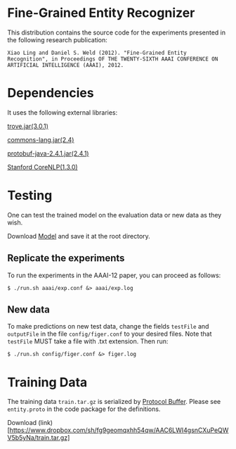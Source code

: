 Fine-Grained Entity Recognizer
=============================

This distribution contains the source code for the experiments presented in the following research publication:

    Xiao Ling and Daniel S. Weld (2012). "Fine-Grained Entity Recognition", in Proceedings OF THE TWENTY-SIXTH AAAI CONFERENCE ON ARTIFICIAL INTELLIGENCE (AAAI), 2012.


# Dependencies

It uses the following external libraries:

[trove.jar(3.0.1)](http://trove.starlight-systems.com/)

[commons-lang.jar(2.4)](http://commons.apache.org/lang/)

[protobuf-java-2.4.1.jar(2.4.1)](http://code.google.com/p/protobuf/)

[Stanford CoreNLP(1.3.0)](http://nlp.stanford.edu/software/corenlp.shtml)

# Testing

One can test the trained model on the evaluation data or new data as they wish. 

Download [Model](https://www.dropbox.com/sh/fg9geomqxhh54qw/AABDS9BZmct9-ku-D0J_v5Dxa/figer.model.gz) and save it at the root directory. 

## Replicate the experiments

To run the experiments in the AAAI-12 paper, you can proceed as follows:

    $ ./run.sh aaai/exp.conf &> aaai/exp.log

## New data

To make predictions on new test data, change the fields `testFile` and
`outputFile` in the file `config/figer.conf` to your desired files. Note
that `testFile` MUST take a file with .txt extension. Then run:

    $ ./run.sh config/figer.conf &> figer.log

# Training Data

The training data `train.tar.gz` is serialized by [Protocol Buffer](http://code.google.com/p/protobuf/). Please see `entity.proto` in the code package for the definitions.

Download (link)[https://www.dropbox.com/sh/fg9geomqxhh54qw/AAC6LWI4gsnCXuPeQWV5b5yNa/train.tar.gz]

